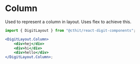 # Column

Used to represent a column in layout. Uses flex to achieve this.

```jsx
import { DigitLayout } from "@cthit/react-digit-components";

<DigitLayout.Column>
    <div>hej</div>
    <div>hi</div>
    <div>hello</div>
</DigitLayout.Column>;
```
